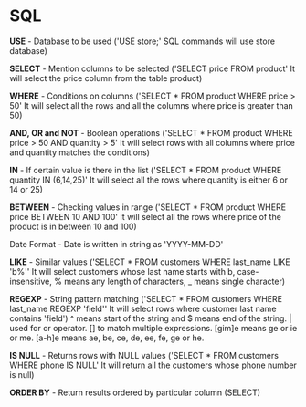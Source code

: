 # SQL

**USE** - Database to be used ('USE store;' SQL commands will use store database)

**SELECT** - Mention columns to be selected ('SELECT price FROM product' It will select the price column from the table product)

**WHERE** - Conditions on columns ('SELECT * FROM product WHERE price > 50' It will select all the rows and all the columns where price is greater than 50)

**AND, OR and NOT** - Boolean operations ('SELECT * FROM product WHERE price > 50 AND quantity > 5' It will select rows with all columns where price and quantity matches the conditions)

**IN** - If certain value is there in the list ('SELECT * FROM product WHERE quantity IN (6,14,25)' It will select all the rows where quantity is either 6 or 14 or 25)

**BETWEEN** - Checking values in range ('SELECT * FROM product WHERE price BETWEEN 10 AND 100' It will select all the rows where price of the product is in between 10 and 100)

Date Format - Date is written in string as 'YYYY-MM-DD'

**LIKE** - Similar values ('SELECT * FROM customers WHERE last_name LIKE 'b%'' It will select customers whose last name starts with b, case-insensitive, % means any length of characters, _ means single character)

**REGEXP** - String pattern matching ('SELECT * FROM customers WHERE last_name REGEXP 'field'' It will select rows where customer last name contains 'field') ^ means start of the string and $ means end of the string. | used for or operator. [] to match multiple expressions. [gim]e means ge or ie or me. [a-h]e means ae, be, ce, de, ee, fe, ge or he. 

**IS NULL** - Returns rows with NULL values ('SELECT * FROM customers WHERE phone IS NULL' It will return all the customers whose phone number is null)

**ORDER BY** - Return results ordered by particular column (SELECT)
